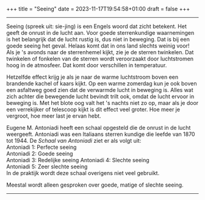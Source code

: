 +++
title = "Seeing"
date = 2023-11-17T19:54:58+01:00
draft = false
+++

---
Seeing (spreek uit: sie-jing) is een Engels woord dat zicht betekent.
Het geeft de onrust in de lucht aan. Voor goede sterrenkundige
waarnemingen is het belangrijk dat de lucht rustig is, dus niet in
beweging. Dat is bij een goede seeing het geval. Helaas komt dat in ons
land slechts weinig voor! Als je \'s avonds naar de sterrenhemel kijkt,
zie je de sterren twinkelen. Dat twinkelen of fonkelen van de sterren
wordt veroorzaakt door luchtstromen hoog in de atmosfeer. Dat komt door
verschillen in temperatuur.

Hetzelfde effect krijg je als je naar de warme luchtstroom boven een
brandende kachel of kaars kijkt. Op een warme zomerdag kun je ook boven
een asfaltweg goed zien dat de verwarmde lucht in beweging is. Alles wat
zich achter die bewegende lucht bevindt trilt ook, omdat de lucht ervoor
in beweging is. Met het blote oog valt het \'s nachts niet zo op, maar
als je door een verrekijker of telescoop kijkt is dit effect veel
groter. Hoe meer je vergroot, hoe meer last je ervan hebt.

Eugene M. Antoniadi heeft een schaal opgesteld die de onrust in de lucht
weergeeft. Antoniadi was een Italiaans sterren kundige die leefde van
1870 tot 1944. De *Schaal van Antoniadi* ziet er als volgt uit:\
Antoniadi 1: Perfecte seeing\
Antoniadi 2: Goede seeing\
Antoniadi 3: Redelijke seeing Antoniadi 4: Slechte seeing\
Antoniadi 5: Zeer slechte seeing\
In de praktijk wordt deze schaal overigens niet veel gebruikt.

Meestal wordt alleen gesproken over goede, matige of slechte seeing.

---
